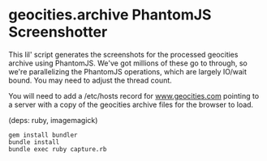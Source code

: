 # geocities.archive PhantomJS Screenshotter

This lil' script generates the screenshots for the processed geocities archive using PhantomJS.
We've got millions of these go to through, so we're parallelizing the PhantomJS operations,
which are largely IO/wait bound. You may need to adjust the thread count.

You will need to add a /etc/hosts record for www.geocities.com pointing to a server with a copy of
the geocities archive files for the browser to load.

(deps: ruby, imagemagick)

    gem install bundler
    bundle install
    bundle exec ruby capture.rb

